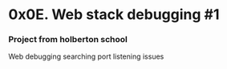 # 0x0E. Web stack debugging #1

### Project from holberton school

Web debugging searching port listening issues
